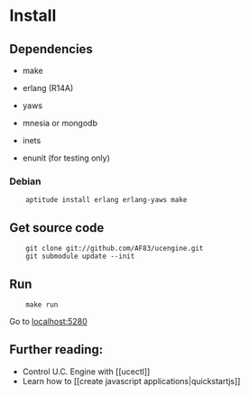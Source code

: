 # Install

## Dependencies

* make
* erlang (R14A)
* yaws
* mnesia or mongodb
* inets

* enunit (for testing only)

### Debian

        aptitude install erlang erlang-yaws make

## Get source code

        git clone git://github.com/AF83/ucengine.git
        git submodule update --init

## Run

        make run

Go to [localhost:5280](http://localhost:5280/)

## Further reading:

* Control U.C. Engine with [[ucectl]]
* Learn how to [[create javascript applications|quickstartjs]]
